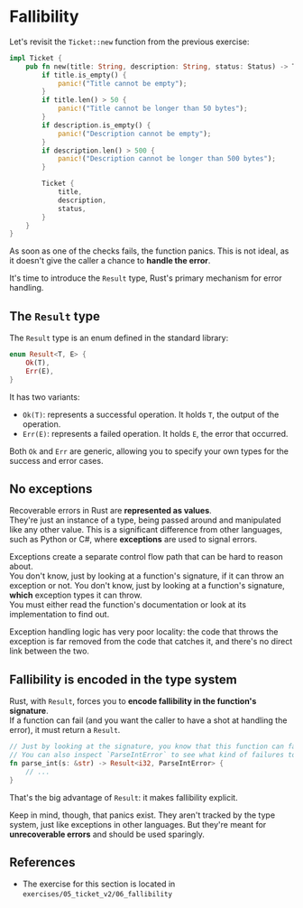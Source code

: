 # Fallibility

Let's revisit the `Ticket::new` function from the previous exercise:

```rust
impl Ticket {
    pub fn new(title: String, description: String, status: Status) -> Ticket {
        if title.is_empty() {
            panic!("Title cannot be empty");
        }
        if title.len() > 50 {
            panic!("Title cannot be longer than 50 bytes");
        }
        if description.is_empty() {
            panic!("Description cannot be empty");
        }
        if description.len() > 500 {
            panic!("Description cannot be longer than 500 bytes");
        }

        Ticket {
            title,
            description,
            status,
        }
    }
}
```

As soon as one of the checks fails, the function panics. 
This is not ideal, as it doesn't give the caller a chance to **handle the error**. 

It's time to introduce the `Result` type, Rust's primary mechanism for error handling.

## The `Result` type

The `Result` type is an enum defined in the standard library:

```rust
enum Result<T, E> {
    Ok(T),
    Err(E),
}
```

It has two variants:

- `Ok(T)`: represents a successful operation. It holds `T`, the output of the operation.
- `Err(E)`: represents a failed operation. It holds `E`, the error that occurred.

Both `Ok` and `Err` are generic, allowing you to specify your own types for the success and error cases.

## No exceptions

Recoverable errors in Rust are **represented as values**.  
They're just an instance of a type, being passed around and manipulated like any other value.
This is a significant difference from other languages, such as Python or C#, where **exceptions** are used to signal errors.

Exceptions create a separate control flow path that can be hard to reason about.  
You don't know, just by looking at a function's signature, if it can throw an exception or not.
You don't know, just by looking at a function's signature, **which** exception types it can throw.  
You must either read the function's documentation or look at its implementation to find out.

Exception handling logic has very poor locality: the code that throws the exception is far removed from the code 
that catches it, and there's no direct link between the two.

## Fallibility is encoded in the type system

Rust, with `Result`, forces you to **encode fallibility in the function's signature**.  
If a function can fail (and you want the caller to have a shot at handling the error), it must return a `Result`.  

```rust
// Just by looking at the signature, you know that this function can fail.
// You can also inspect `ParseIntError` to see what kind of failures to expect.
fn parse_int(s: &str) -> Result<i32, ParseIntError> {
    // ...
}
```

That's the big advantage of `Result`: it makes fallibility explicit.  

Keep in mind, though, that panics exist. They aren't tracked by the type system, just like exceptions in other languages.
But they're meant for **unrecoverable errors** and should be used sparingly.

## References

- The exercise for this section is located in `exercises/05_ticket_v2/06_fallibility`
